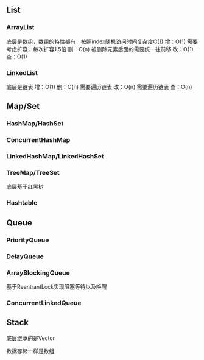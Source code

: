 ## List
### ArrayList
底层是数组，数组的特性都有，按照index随机访问时间复杂度O(1)
增：O(1) 需要考虑扩容，每次扩容1.5倍
删：O(n) 被删除元素后面的需要统一往前移
改：O(1) 
查：O(1)

### LinkedList
底层是链表
增：O(1) 
删：O(n) 需要遍历链表
改：O(n) 需要遍历链表
查：O(n)

## Map/Set
### HashMap/HashSet

### ConcurrentHashMap

### LinkedHashMap/LinkedHashSet

### TreeMap/TreeSet
底层基于红黑树

### Hashtable

## Queue
### PriorityQueue

### DelayQueue

### ArrayBlockingQueue
基于ReentrantLock实现阻塞等待以及唤醒

### ConcurrentLinkedQueue

### 

## Stack
底层继承的是Vector

数据存储一样是数组

